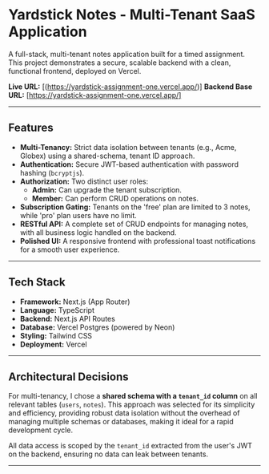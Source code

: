 # Yardstick Notes - Multi-Tenant SaaS Application

A full-stack, multi-tenant notes application built for a timed assignment. This project demonstrates a secure, scalable backend with a clean, functional frontend, deployed on Vercel.

**Live URL:** [(https://yardstick-assignment-one.vercel.app/)]
**Backend Base URL:** [https://yardstick-assignment-one.vercel.app/]

---

## Features

- **Multi-Tenancy:** Strict data isolation between tenants (e.g., Acme, Globex) using a shared-schema, tenant ID approach.
- **Authentication:** Secure JWT-based authentication with password hashing (`bcryptjs`).
- **Authorization:** Two distinct user roles:
  - **Admin:** Can upgrade the tenant subscription.
  - **Member:** Can perform CRUD operations on notes.
- **Subscription Gating:** Tenants on the 'free' plan are limited to 3 notes, while 'pro' plan users have no limit.
- **RESTful API:** A complete set of CRUD endpoints for managing notes, with all business logic handled on the backend.
- **Polished UI:** A responsive frontend with professional toast notifications for a smooth user experience.

---

## Tech Stack

- **Framework:** Next.js (App Router)
- **Language:** TypeScript
- **Backend:** Next.js API Routes
- **Database:** Vercel Postgres (powered by Neon)
- **Styling:** Tailwind CSS
- **Deployment:** Vercel

---

## Architectural Decisions

For multi-tenancy, I chose a **shared schema with a `tenant_id` column** on all relevant tables (`users`, `notes`). This approach was selected for its simplicity and efficiency, providing robust data isolation without the overhead of managing multiple schemas or databases, making it ideal for a rapid development cycle.

All data access is scoped by the `tenant_id` extracted from the user's JWT on the backend, ensuring no data can leak between tenants.

---
